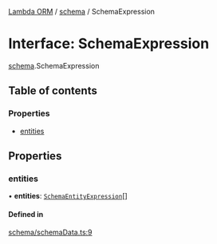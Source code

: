 [Lambda ORM](../README.md) / [schema](../modules/schema.md) / SchemaExpression

# Interface: SchemaExpression

[schema](../modules/schema.md).SchemaExpression

## Table of contents

### Properties

- [entities](schema.SchemaExpression.md#entities)

## Properties

### entities

• **entities**: [`SchemaEntityExpression`](schema.SchemaEntityExpression.md)[]

#### Defined in

[schema/schemaData.ts:9](https://github.com/FlavioLionelRita/lambda-orm/blob/daf3ab1/src/orm/schema/schemaData.ts#L9)
